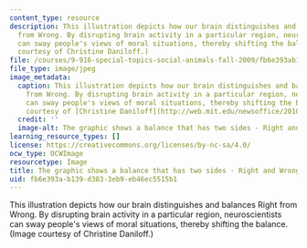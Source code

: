 ```yaml
---
content_type: resource
description: This illustration depicts how our brain distinguishes and balances Right
  from Wrong. By disrupting brain activity in a particular region, neuroscientists
  can sway people's views of moral situations, thereby shifting the balance. (Image
  courtesy of Christine Daniloff.)
file: /courses/9-916-special-topics-social-animals-fall-2009/fb6e393ab139d3833eb9eb46ec5515b1_9-916f09.jpg
file_type: image/jpeg
image_metadata:
  caption: This illustration depicts how our brain distinguishes and balances Right
    from Wrong. By disrupting brain activity in a particular region, neuroscientists
    can sway people's views of moral situations, thereby shifting the balance. (Image
    courtesy of [Christine Daniloff](http://web.mit.edu/newsoffice/2010/moral-control-0330).)
  credit: ''
  image-alt: The graphic shows a balance that has two sides - Right and Wrong.
learning_resource_types: []
license: https://creativecommons.org/licenses/by-nc-sa/4.0/
ocw_type: OCWImage
resourcetype: Image
title: The graphic shows a balance that has two sides - Right and Wrong
uid: fb6e393a-b139-d383-3eb9-eb46ec5515b1
---
```

This illustration depicts how our brain distinguishes and balances Right from Wrong. By disrupting brain activity in a particular region, neuroscientists can sway people's views of moral situations, thereby shifting the balance. (Image courtesy of Christine Daniloff.)